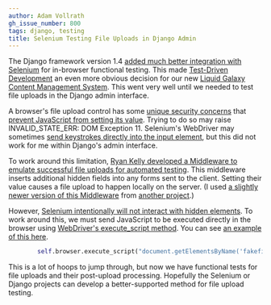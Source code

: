 ```yaml
---
author: Adam Vollrath
gh_issue_number: 800
tags: django, testing
title: Selenium Testing File Uploads in Django Admin
---
```


The Django framework version 1.4 [added much better integration with Selenium](https://docs.djangoproject.com/en/dev/releases/1.4/#support-for-in-browser-testing-frameworks) for in-browser functional testing.  This made [Test-Driven Development](http://www.tdd-django-tutorial.com/) an even more obvious decision for our new [Liquid Galaxy Content Management System](http://code.google.com/p/liquid-galaxy/source/browse?repo=lg-cms).  This went very well until we needed to test file uploads in the Django admin interface.

A browser's file upload control has some [unique security concerns](http://my.opera.com/community/forums/findpost.pl?id=6604472) that [prevent JavaScript from setting its value](http://stackoverflow.com/questions/1696877/how-to-set-a-value-to-a-file-input-in-html).  Trying to do so may raise INVALID_STATE_ERR: DOM Exception 11.  Selenium's WebDriver may sometimes [send keystrokes directly into the input element](http://stackoverflow.com/a/10472542), but this did not work for me within Django's admin interface.

To work around this limitation, [Ryan Kelly developed a Middleware to emulate successful file uploads for automated testing](http://www.rfk.id.au/blog/entry/testing-file-uploads-in-django/).  This middleware inserts additional hidden fields into any forms sent to the client.  Setting their value causes a file upload to happen locally on the server.  (I used [a slightly newer version of this Middleware](https://bitbucket.org/proppy/playground/src/8f914e92a551/server/playground_editor/middleware.py) from [another project](http://playground.mekensleep.com/).)

However, [Selenium intentionally will not interact with hidden elements](http://code.google.com/p/selenium/wiki/FrequentlyAskedQuestions#Q:_Why_is_it_not_possible_to_interact_with_hidden_elements?).  To work around this, we must send JavaScript to be executed directly in the browser using [WebDriver's execute_script method](http://docs.seleniumhq.org/docs/03_webdriver.jsp#using-javascript).  You can see [an example of this here](http://code.google.com/p/liquid-galaxy/source/browse/lg_cms/functional_tests/tests.py?repo=lg-cms&r=cbbe777733f6734943e73e0dbd9d56b7f6b3f81b#181).

```python
        self.browser.execute_script("document.getElementsByName('fakefile_storage')[0].value='placemark_end_point.kml'")
```

This is a lot of hoops to jump through, but now we have functional tests for file uploads and their post-upload processing.  Hopefully the Selenium or Django projects can develop a better-supported method for file upload testing.
